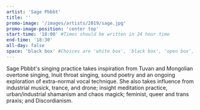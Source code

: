 ```yaml
---
artist: 'Sage Pbbbt'
title: ''
promo-image: '/images/artists/2019/sage.jpg'
promo-image-position: 'center top'
start-time: '18:00' #Times should be written in 24 hour time
end-time: '18:30'
all-day: false
space: 'black box' #Choices are 'white box', 'black box', 'open box', 'grounds'
---
```

<!-- Description -->


<!-- Bio -->
Sage Pbbbt's singing practice takes inspiration from Tuvan and Mongolian overtone singing, Inuit throat singing, sound poetry and an ongoing exploration of extra-normal vocal technique. She also takes influence from industrial musick, trance, and drone; insight meditation practice, urban/industrial shamanism and chaos magick; feminist, queer and trans praxis; and Discordianism.